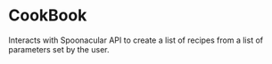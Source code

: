 # CookBook
Interacts with Spoonacular API to create a list of recipes from a list of parameters set by the user.
